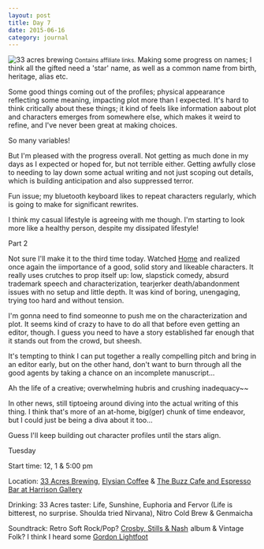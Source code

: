 ```yaml
---
layout: post
title: Day 7
date: 2015-06-16
category: journal
---
```


<img src="https://67.media.tumblr.com/c4a2aac833f81908eaf0973ff9f4fd43/tumblr_inline_o9imwxWpnI1s1qzkf_540.jpg" alt="33 acres brewing" class="img-thumbnail">
<small>Contains affiliate links.</small> Making some progress on names; I think all the gifted need a 'star' name, as well as a common name from birth, heritage, alias etc. 

Some good things coming out of the profiles; physical appearance reflecting some meaning, impacting plot more than I expected. It's hard to think critically about these things; it kind of feels like information aabout plot and characters emerges from somewhere else, which makes it weird to refine, and I've never been great at making choices. 

So many variables! 

But I'm pleased with the progress overall. Not getting as much done in my days as I expected or hoped for, but not terrible either. Getting awfully close to needing to lay down some actual writing and not just scoping out details, which is building anticipation and also suppressed terror.  

Fun issue; my bluetooth keyboard likes to repeat characters regularly, which is going to make for significant rewrites. 

I think my casual lifestyle is agreeing with me though. I'm starting to look more like a healthy person, despite my dissipated lifestyle!

Part 2

Not sure I'll make it to the third time today. Watched <a  href="http://www.amazon.ca/gp/product/B00UZHQOKS/ref=as_li_tf_tl?ie=UTF8&camp=15121&creative=330641&creativeASIN=B00UZHQOKS&linkCode=as2&tag=kaie06-20">Home</a><img src="http://ir-ca.amazon-adsystem.com/e/ir?t=kaie06-20&l=as2&o=15&a=B00UZHQOKS" width="1" height="1" border="0" alt="" style="border:none !important; margin:0px !important;" />
 and realized once again the iimportance of a good, solid story and likeable characters. It really uses crutches to prop itself up: low, slapstick comedy, absurd trademark speech and characterization, tearjerker death/abandonment issues with no setup and little depth. It was kind of boring, unengaging, trying too hard and without tension. 
 
I'm gonna need to find someonne to push me on the characterization and plot. It seems kind of crazy to have to do all that before even getting an editor, though. I guess you need to have a story established far enough that it stands out from the crowd, but sheesh. 
 
It's tempting to think I can put together a really compelling pitch and bring in an editor early, but on the other hand, don't want to burn through all the good agents by taking a chance on an incomplete manuscript... 
 
Ah the life of a creative; overwhelming hubris and crushing inadequacy~~ 
 
In other news, still tiptoeing around diving into the actual writing of this thing. I think that's more of an at-home, big(ger) chunk of time endeavor, but I could just be being a diva about it too... 
 
Guess I'll keep building out character profiles until the stars align.


Tuesday

Start time: 12, 1 & 5:00 pm

Location: <a href="33acresbrewing.com/">33 Acres Brewing</a>, <a href="http://elysiancoffee.com">Elysian Coffee</a> & <a href="http://www.harrisongalleries.com/thebuzz/page/About-The-BUZZ-Cafe.aspx">The Buzz Cafe and Espresso Bar at Harrison Gallery</a>

Drinking: 33 Acres taster: Life, Sunshine, Euphoria and Fervor (Life is bitterest, no surprise. Shoulda tried Nirvana), Nitro Cold Brew & Genmaicha

Soundtrack: Retro Soft Rock/Pop? <a target="_blank"  href="http://www.amazon.ca/gp/search?ie=UTF8&camp=15121&creative=330641&index=music-ca&keywords=Crosby%2C%20Stills%20%26%20Nash&linkCode=ur2&tag=kaie06-20">Crosby, Stills &amp; Nash</a><img src="http://ir-ca.amazon-adsystem.com/e/ir?t=kaie06-20&l=ur2&o=15" width="1" height="1" border="0" alt="" style="border:none !important; margin:0px !important;" />
 album & Vintage Folk? I think I heard some <a target="_blank"  href="http://www.amazon.ca/gp/search?ie=UTF8&camp=15121&creative=330641&index=music-ca&keywords=Gordon%20Lightfoot&linkCode=ur2&tag=kaie06-20">Gordon Lightfoot</a><img src="http://ir-ca.amazon-adsystem.com/e/ir?t=kaie06-20&l=ur2&o=15" width="1" height="1" border="0" alt="" style="border:none !important; margin:0px !important;" />
